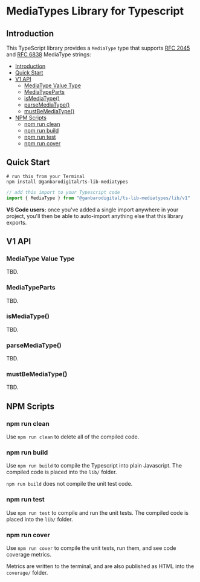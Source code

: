 # MediaTypes Library for Typescript

## Introduction

This TypeScript library provides a `MediaType` type that supports [RFC 2045][RFC 2045] and [RFC 6838][RFC 6838] MediaType strings:

- [Introduction](#introduction)
- [Quick Start](#quick-start)
- [V1 API](#v1-api)
  - [MediaType Value Type](#mediatype-value-type)
  - [MediaTypeParts](#mediatypeparts)
  - [isMediaType()](#ismediatype)
  - [parseMediaType()](#parsemediatype)
  - [mustBeMediaType()](#mustbemediatype)
- [NPM Scripts](#npm-scripts)
  - [npm run clean](#npm-run-clean)
  - [npm run build](#npm-run-build)
  - [npm run test](#npm-run-test)
  - [npm run cover](#npm-run-cover)

## Quick Start

```
# run this from your Terminal
npm install @ganbarodigital/ts-lib-mediatypes
```

```typescript
// add this import to your Typescript code
import { MediaType } from "@ganbarodigital/ts-lib-mediatypes/lib/v1"
```

__VS Code users:__ once you've added a single import anywhere in your project, you'll then be able to auto-import anything else that this library exports.

## V1 API

### MediaType Value Type

TBD.

### MediaTypeParts

TBD.

### isMediaType()

TBD.

### parseMediaType()

TBD.

### mustBeMediaType()

TBD.

## NPM Scripts

### npm run clean

Use `npm run clean` to delete all of the compiled code.

### npm run build

Use `npm run build` to compile the Typescript into plain Javascript. The compiled code is placed into the `lib/` folder.

`npm run build` does not compile the unit test code.

### npm run test

Use `npm run test` to compile and run the unit tests. The compiled code is placed into the `lib/` folder.

### npm run cover

Use `npm run cover` to compile the unit tests, run them, and see code coverage metrics.

Metrics are written to the terminal, and are also published as HTML into the `coverage/` folder.

[RFC 2045]: https://tools.ietf.org/html/rfc2045
[RFC 6838]: https://tools.ietf.org/html/rfc6838